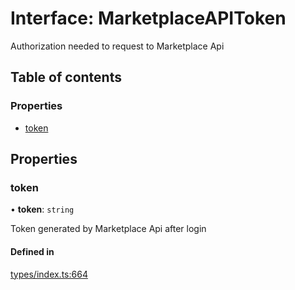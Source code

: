 # Interface: MarketplaceAPIToken

Authorization needed to request to Marketplace Api

## Table of contents

### Properties

- [token](MarketplaceAPIToken.md#token)

## Properties

### token

• **token**: `string`

Token generated by Marketplace Api after login

#### Defined in

[types/index.ts:664](https://github.com/nevermined-io/components-catalog/blob/2da13f5/lib/src/types/index.ts#L664)

